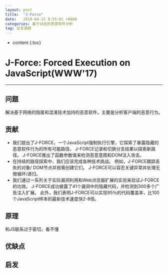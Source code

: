 ```yaml
---
layout: post
title:  "J-Force"
date:   2019-04-15 9:55:01 +0800
categories: 基于动态的恶意软件分析
tag: 论文调研
---
```

* content
{:toc}


# J-Force: Forced Execution on JavaScript(WWW'17)

---

## 问题

解决基于网络的隐匿和混淆技术加持的恶意软件。主要是分析客户端的恶意行为。

## 贡献

- 我们提出了J-FORCE，一个JavaScript强制执行引擎，它探索了暴露隐藏的恶意软件行为的所有可能路径。 J-FORCE记录和切换分支结果以探索新路径。 J-FORCE推出了函数参数值来检测恶意意图和DOM注入攻击。
- 在持续的路径探索中，我们应该完成各种技术挑战。 例如，J-FORCE跟踪丢失的对象/ DOM节点并按需创建它们。 J-FORCE可以容忍关键异常并处理无限循环/递归。
- 我们通过一系列关于实际漏洞利用和Web浏览器扩展的实验来验证J-FORCE的功效。 J-FORCE成功披露了41个漏洞中的隐藏代码，并检测到300多个广告注入扩展。 此外，我们表明J-FORCE可以实现95％的代码覆盖率，比100个JavaScript样本的最新技术速度快2-8倍。

## 原理

和JS联系过于密切，看不懂

## 优缺点



## 启发
